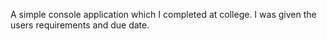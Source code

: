 A simple console application which I completed at college.
I was given the users requirements and due date. 
